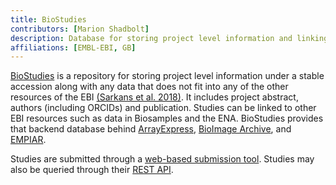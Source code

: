```yaml
---
title: BioStudies
contributors: [Marion Shadbolt]
description: Database for storing project level information and linking to other repositories.
affiliations: [EMBL-EBI, GB]
---
```


[BioStudies](https://www.ebi.ac.uk/biostudies/) is a repository for storing project level information under a stable accession along with any data that does not fit into any of the other resources of the EBI [(Sarkans et al. 2018)](https://www.zotero.org/google-docs/?DdgGB2). It includes project abstract, authors (including ORCIDs) and publication. Studies can be linked to other EBI resources such as data in Biosamples and the ENA. BioStudies provides that backend database behind [ArrayExpress](https://www.ebi.ac.uk/biostudies/arrayexpress/studies), [BioImage Archive](https://www.ebi.ac.uk/biostudies/bioimages/studies), and [EMPIAR](https://www.ebi.ac.uk/biostudies/bioimages-empiar/studies).

Studies are submitted through a [web-based submission tool](https://www.ebi.ac.uk/biostudies/submit). Studies may also be queried through their [REST API](https://www.ebi.ac.uk/biostudies/help#rest-api-docs).
